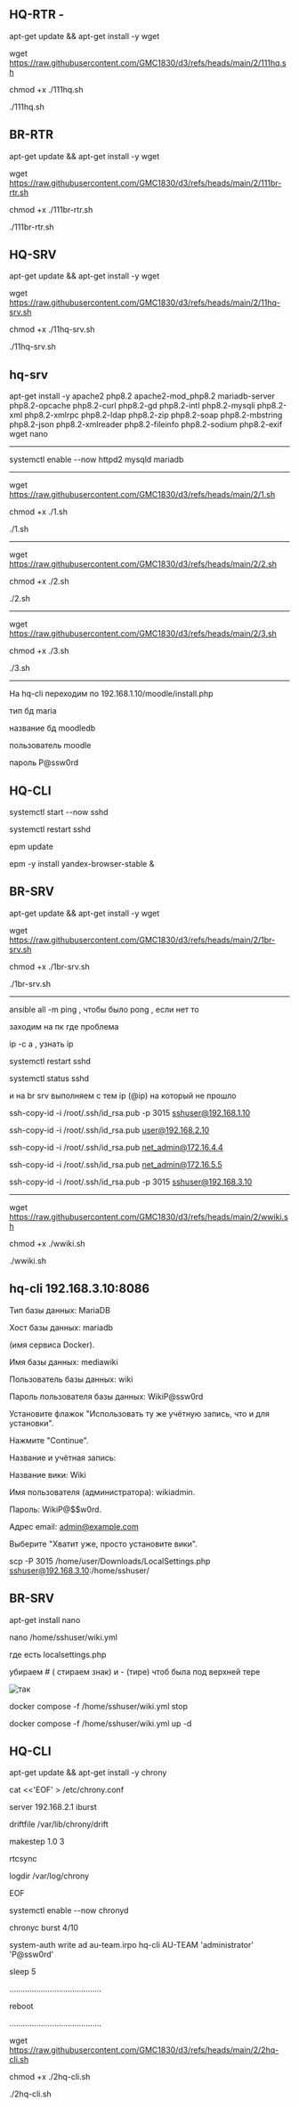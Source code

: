 ## HQ-RTR -
apt-get update && apt-get install -y wget

wget https://raw.githubusercontent.com/GMC1830/d3/refs/heads/main/2/111hq.sh

chmod +x ./111hq.sh

./111hq.sh

## BR-RTR

apt-get update && apt-get install -y wget

wget https://raw.githubusercontent.com/GMC1830/d3/refs/heads/main/2/111br-rtr.sh

chmod +x ./111br-rtr.sh

./111br-rtr.sh

## HQ-SRV

apt-get update && apt-get install -y wget

wget https://raw.githubusercontent.com/GMC1830/d3/refs/heads/main/2/11hq-srv.sh

chmod +x ./11hq-srv.sh

./11hq-srv.sh

##  hq-srv

apt-get install -y apache2 php8.2 apache2-mod_php8.2 mariadb-server php8.2-opcache php8.2-curl php8.2-gd php8.2-intl php8.2-mysqli php8.2-xml php8.2-xmlrpc php8.2-ldap php8.2-zip php8.2-soap php8.2-mbstring php8.2-json php8.2-xmlreader php8.2-fileinfo php8.2-sodium php8.2-exif wget nano

-------------------------------------------------------------------------------------

systemctl enable --now httpd2 mysqld mariadb

-------------------------------------------------------------------------------------

wget https://raw.githubusercontent.com/GMC1830/d3/refs/heads/main/2/1.sh

chmod +x ./1.sh

./1.sh

-------------------------------------------------------------------------------------

wget https://raw.githubusercontent.com/GMC1830/d3/refs/heads/main/2/2.sh

chmod +x ./2.sh

./2.sh

-------------------------------------------------------------------------------------

wget https://raw.githubusercontent.com/GMC1830/d3/refs/heads/main/2/3.sh

chmod +x ./3.sh

./3.sh

-------------------------------------------------------------------------------------

На hq-cli переходим по 192.168.1.10/moodle/install.php

тип бд maria

название бд moodledb

пользователь moodle

пароль P@ssw0rd

## HQ-CLI

systemctl start --now sshd

systemctl restart sshd

epm update

epm -y install yandex-browser-stable &

## BR-SRV

apt-get update && apt-get install -y wget

wget https://raw.githubusercontent.com/GMC1830/d3/refs/heads/main/2/1br-srv.sh

chmod +x ./1br-srv.sh

./1br-srv.sh

-------------------------------------------------------------------------------------------------------


ansible all -m ping  , чтобы было pong , если нет то 

заходим на пк где проблема

ip -c a , узнать ip 

systemctl restart sshd

systemctl status sshd

и на br srv выполняем с тем ip (@ip) на который не прошло

ssh-copy-id -i /root/.ssh/id_rsa.pub -p 3015 sshuser@192.168.1.10

ssh-copy-id -i /root/.ssh/id_rsa.pub user@192.168.2.10

ssh-copy-id -i /root/.ssh/id_rsa.pub net_admin@172.16.4.4

ssh-copy-id -i /root/.ssh/id_rsa.pub net_admin@172.16.5.5

ssh-copy-id -i /root/.ssh/id_rsa.pub -p 3015 sshuser@192.168.3.10


-------------------------------------------------------------------------------------------------------

wget https://raw.githubusercontent.com/GMC1830/d3/refs/heads/main/2/wwiki.sh

chmod +x ./wwiki.sh

./wwiki.sh

## hq-cli 192.168.3.10:8086

Тип базы данных: MariaDB

Хост базы данных: mariadb

(имя сервиса Docker).

Имя базы данных: mediawiki

Пользователь базы данных: wiki

Пароль пользователя базы данных: WikiP@ssw0rd

Установите флажок "Использовать ту же учётную запись, что и для установки".

Нажмите "Continue".

Название и учётная запись:

Название вики: Wiki

Имя пользователя (администратора): wikiadmin.

Пароль: WikiP@$$w0rd.

Адрес email: admin@example.com

Выберите "Хватит уже, просто установите вики".

scp -P 3015 /home/user/Downloads/LocalSettings.php sshuser@192.168.3.10:/home/sshuser/

## BR-SRV


apt-get install nano

nano /home/sshuser/wiki.yml

где есть localsettings.php 

убираем # ( стираем знак) и - (тире) чтоб была под верхней тере

![так](https://github.com/GMC1830/d3/blob/main/image/111.jpg)


docker compose -f /home/sshuser/wiki.yml stop


docker compose -f /home/sshuser/wiki.yml up -d


## HQ-CLI

apt-get update && apt-get install -y chrony

cat <<'EOF' > /etc/chrony.conf

server 192.168.2.1 iburst

driftfile /var/lib/chrony/drift

makestep 1.0 3

rtcsync

logdir /var/log/chrony

EOF

systemctl enable --now chronyd

chronyc burst 4/10

system-auth write ad au-team.irpo hq-cli AU-TEAM 'administrator' 'P@ssw0rd'

sleep 5

.........................................

reboot

.........................................

wget https://raw.githubusercontent.com/GMC1830/d3/refs/heads/main/2/2hq-cli.sh

chmod +x ./2hq-cli.sh

./2hq-cli.sh
